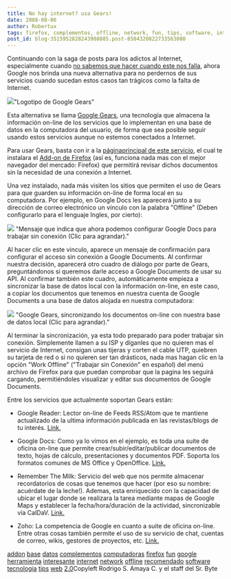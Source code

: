```yaml
---
title: No hay internet? usa Gears!
date: 2008-08-06
author: Robertux
tags: firefox, complementos, offline, network, fun, tips, software, internet, interesante, recomendado, addon, web 2.0, computadoras, google, tecnologia, base de datos, herramienta
post_id: blog-3515952828243908885.post-8504320822733563080
---
```


Continuando con la saga de posts para los adictos al Internet,
      especialmente cuando [no sabemos que hacer cuando este nos falla](http://srbyte.blogspot.com/2008/02/guia-para-la-supervivencia-del-geek.html), ahora Google nos brinda una nueva
      alternativa para no perdernos de sus servicios cuando sucedan estos casos tan trágicos como la
      falta de Internet.

[![](http://3.bp.blogspot.com/_jH77WNrMVRA/SJnltsipQQI/AAAAAAAAB-A/8lJ4s20QhoU/s400/GearsLogo.png)](http://3.bp.blogspot.com/_jH77WNrMVRA/SJnltsipQQI/AAAAAAAAB-A/8lJ4s20QhoU/s1600-h/GearsLogo.png)"Logotipo de Google
      Gears"

Esta alternativa se llama
      [Google Gears](http://gears.google.com/), una tecnología que almacena
      la información on-line de los servicios que lo implementan en una base de datos en la
      computadora del usuario, de forma que sea posible seguir usando estos servicios aunque no
      estemos conectados a Internet.

Para usar Gears, basta con ir a la [página](http://gears.google.com/)[principal de este servicio](http://gears.google.com/), el cual te instalara
      el [Add-on de Firefox](http://srbyte.blogspot.com/2008/07/qu-es-un-complementoadd-on-de-firefox.html) (así es, funciona nada mas con el mejor navegador del mercado: Firefox)
      que permitirá revisar dichos documentos sin la necesidad de una conexión a Internet.

Una vez instalado, nada más visiten los sitios que permiten el uso de Gears
      para que guarden su información on-line de forma local en su computadora. Por ejemplo, en
      Google Docs les aparecerá junto a su dirección de correo electrónico un vínculo con la palabra
      "Offline" (Deben configurarlo para el lenguaje Ingles, por cierto):

[![](http://3.bp.blogspot.com/_jH77WNrMVRA/SJnq73SEObI/AAAAAAAAB-Q/78l9TwmuXW0/s400/GearsOfflineMessage.png)](http://3.bp.blogspot.com/_jH77WNrMVRA/SJnq73SEObI/AAAAAAAAB-Q/78l9TwmuXW0/s1600-h/GearsOfflineMessage.png)
"Mensaje que indica que ahora podemos configurar Google Docs para trabajar sin
      conexión (Clic para agrandar)."

Al hacer clic en este vinculo, aparece un mensaje de confirmación para configurar el
      acceso sin conexión a Google Documents. Al confirmar nuestra decisión, aparecerá otro cuadro
      de diálogo por parte de Gears, preguntándonos si queremos darle acceso a Google Documents de
      usar su API. Al confirmar también este cuadro, automáticamente empieza a sincronizar la base
      de datos local con la información on-line, en este caso, a copiar los documentos que tenemos
      en nuestra cuenta de Google Documents a una base de datos alojada en nuestra
      computadora:

[![](http://1.bp.blogspot.com/_jH77WNrMVRA/SJntoEJlBWI/AAAAAAAAB-g/SbwGQ9n_Xvw/s400/GoogleDocsSync.png)](http://1.bp.blogspot.com/_jH77WNrMVRA/SJntoEJlBWI/AAAAAAAAB-g/SbwGQ9n_Xvw/s1600-h/GoogleDocsSync.png)
"Google Gears,
      sincronizando los documentos on-line con nuestra base de datos local (Clic para
      agrandar)."

Al terminar la
      sincronización, ya esta todo preparado para poder trabajar sin conexión. Simplemente llamen a
      su ISP y díganles que no quieren mas el servicio de Internet, consigan unas tijeras y corten
      el cable UTP, quiebren su tarjeta de red o si no quieren ser tan drásticos, nada mas hagan
      clic en la opción "Work Offline" ("Trabajar sin Conexión" en español) del menú archivo de
      Firefox para que puedan comprobar que la pagina les seguirá cargando, permitiéndoles
      visualizar y editar sus documentos de Google Documents.

Entre los
      servicios que actualmente soportan Gears están:

- Google Reader: Lector on-line de Feeds RSS/Atom que te mantiene actualizado de la ultima información publicada en las revistas/blogs de tu interés. [Link.](http://reader.google.com/)

- Google Docs: Como ya lo vimos en el ejemplo, es toda una suite de oficina on-line que permite crear/subir/editar/publicar documentos de texto, hojas de cálculo, presentaciones y documentos PDF. Soporta los formatos comunes de MS Office y OpenOffice. [Link.](http://docs.google.com/)

- Remember The Milk: Servicio del web que nos permite almacenar recordatorios de cosas que tenemos que hacer (por eso su nombre: acuérdate de la leche!). Ademas, esta enriquecido con la capacidad de ubicar el lugar donde se realizara la tarea mediante mapas de Google Maps y establecer la fecha/hora/duración de la actividad, sincronizable vía CalDaV. [Link.](http://www.rememberthemilk.com/)

- Zoho: La competencia de Google en cuanto a suite de oficina on-line. Entre otras cosas también permite el uso de su servicio de chat, cuentas de correo, wikis, gestores de proyectos, etc. [Link.](http://www.zoho.com/)

[addon](http://www.blogalaxia.com/tags/addon) [base](http://www.blogalaxia.com/tags/base) [datos](http://www.blogalaxia.com/tags/datos) [complementos](http://www.blogalaxia.com/tags/complementos) [computadoras](http://www.blogalaxia.com/tags/computadoras) [firefox](http://www.blogalaxia.com/tags/firefox) [fun](http://www.blogalaxia.com/tags/fun) [google](http://www.blogalaxia.com/tags/google) [herramienta](http://www.blogalaxia.com/tags/herramienta) [interesante](http://www.blogalaxia.com/tags/interesante) [internet](http://www.blogalaxia.com/tags/internet) [network](http://www.blogalaxia.com/tags/network) [offline](http://www.blogalaxia.com/tags/offline) [recomendado](http://www.blogalaxia.com/tags/recomendado) [software](http://www.blogalaxia.com/tags/software) [tecnologia](http://www.blogalaxia.com/tags/tecnologia) [tips](http://www.blogalaxia.com/tags/tips) [web](http://www.blogalaxia.com/tags/web) [2.0](http://www.blogalaxia.com/tags/2.0)Copyleft Rodrigo S. Amaya C.
      y el staff del Sr. Byte